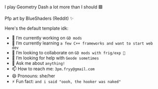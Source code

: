 I play Geometry Dash a lot more than I should 🟪

Pfp art by BlueShaders (Reddit) ✨

Here's the default template idk:
- 🔭 I’m currently working on `GD mods`
- 🌱 I’m currently learning `a few C++ frameworks and want to start web dev`
- 👯 I’m looking to collaborate on `GD mods with frig/exp 🙏`
- 🤔 I’m looking for help with `Geode sometimes`
- 💬 Ask me about `anything!`
- 📫 How to reach me: `3pm.fryy@gmail.com`
- 😄 Pronouns: she/her
- ⚡ Fun fact: `and i said "oooh, the hooker was naked"`

